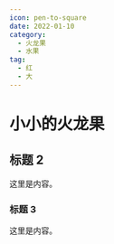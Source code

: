 ```yaml
---
icon: pen-to-square
date: 2022-01-10
category:
  - 火龙果
  - 水果
tag:
  - 红
  - 大
---
```


# 小小的火龙果

## 标题 2

这里是内容。

### 标题 3

这里是内容。
